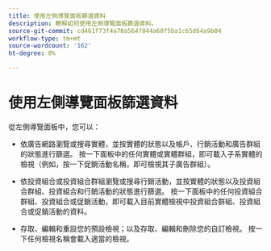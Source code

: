 ```yaml
---
title: 使用左側導覽面板篩選資料
description: 瞭解如何使用左側導覽面板篩選資料。
source-git-commit: cd461f73f4a70a5647844a6075ba1c65d64a9b04
workflow-type: tm+mt
source-wordcount: '162'
ht-degree: 0%

---
```


# 使用左側導覽面板篩選資料

從左側導覽面板中，您可以：

* 依廣告網路瀏覽或搜尋實體，並按實體的狀態以及帳戶、行銷活動和廣告群組的狀態進行篩選。 按一下面板中的任何實體或實體群組，即可載入子系實體的檢視（例如，按一下促銷活動名稱，即可檢視其子廣告群組）。

* 依投資組合或投資組合群組瀏覽或搜尋行銷活動，並按實體的狀態以及投資組合群組、投資組合和行銷活動的狀態進行篩選。 按一下面板中的任何投資組合群組、投資組合或促銷活動，即可載入目前實體檢視中投資組合群組、投資組合或促銷活動的資料。

* 存取、編輯和重設您的預設檢視；以及存取、編輯和刪除您的自訂檢視。 按一下任何檢視名稱會載入適當的檢視。
